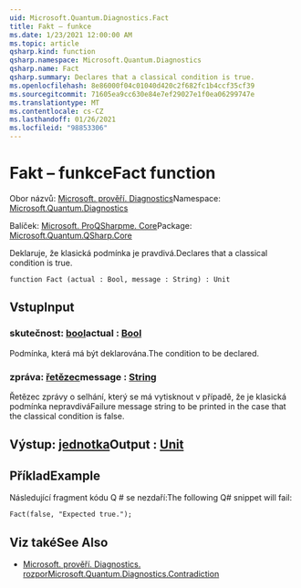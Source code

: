 ```yaml
---
uid: Microsoft.Quantum.Diagnostics.Fact
title: Fakt – funkce
ms.date: 1/23/2021 12:00:00 AM
ms.topic: article
qsharp.kind: function
qsharp.namespace: Microsoft.Quantum.Diagnostics
qsharp.name: Fact
qsharp.summary: Declares that a classical condition is true.
ms.openlocfilehash: 8e86000f04c01040d420c2f682fc1b4ccf35cf39
ms.sourcegitcommit: 71605ea9cc630e84e7ef29027e1f0ea06299747e
ms.translationtype: MT
ms.contentlocale: cs-CZ
ms.lasthandoff: 01/26/2021
ms.locfileid: "98853306"
---
```

# <a name="fact-function"></a><span data-ttu-id="7c317-102">Fakt – funkce</span><span class="sxs-lookup"><span data-stu-id="7c317-102">Fact function</span></span>

<span data-ttu-id="7c317-103">Obor názvů: [Microsoft. prověří. Diagnostics](xref:Microsoft.Quantum.Diagnostics)</span><span class="sxs-lookup"><span data-stu-id="7c317-103">Namespace: [Microsoft.Quantum.Diagnostics](xref:Microsoft.Quantum.Diagnostics)</span></span>

<span data-ttu-id="7c317-104">Balíček: [Microsoft. ProQSharpme. Core](https://nuget.org/packages/Microsoft.Quantum.QSharp.Core)</span><span class="sxs-lookup"><span data-stu-id="7c317-104">Package: [Microsoft.Quantum.QSharp.Core](https://nuget.org/packages/Microsoft.Quantum.QSharp.Core)</span></span>


<span data-ttu-id="7c317-105">Deklaruje, že klasická podmínka je pravdivá.</span><span class="sxs-lookup"><span data-stu-id="7c317-105">Declares that a classical condition is true.</span></span>

```qsharp
function Fact (actual : Bool, message : String) : Unit
```


## <a name="input"></a><span data-ttu-id="7c317-106">Vstup</span><span class="sxs-lookup"><span data-stu-id="7c317-106">Input</span></span>

### <a name="actual--bool"></a><span data-ttu-id="7c317-107">skutečnost: [bool](xref:microsoft.quantum.lang-ref.bool)</span><span class="sxs-lookup"><span data-stu-id="7c317-107">actual : [Bool](xref:microsoft.quantum.lang-ref.bool)</span></span>

<span data-ttu-id="7c317-108">Podmínka, která má být deklarována.</span><span class="sxs-lookup"><span data-stu-id="7c317-108">The condition to be declared.</span></span>


### <a name="message--string"></a><span data-ttu-id="7c317-109">zpráva: [řetězec](xref:microsoft.quantum.lang-ref.string)</span><span class="sxs-lookup"><span data-stu-id="7c317-109">message : [String](xref:microsoft.quantum.lang-ref.string)</span></span>

<span data-ttu-id="7c317-110">Řetězec zprávy o selhání, který se má vytisknout v případě, že je klasická podmínka nepravdivá</span><span class="sxs-lookup"><span data-stu-id="7c317-110">Failure message string to be printed in the case that the classical condition is false.</span></span>



## <a name="output--unit"></a><span data-ttu-id="7c317-111">Výstup: [jednotka](xref:microsoft.quantum.lang-ref.unit)</span><span class="sxs-lookup"><span data-stu-id="7c317-111">Output : [Unit](xref:microsoft.quantum.lang-ref.unit)</span></span>



## <a name="example"></a><span data-ttu-id="7c317-112">Příklad</span><span class="sxs-lookup"><span data-stu-id="7c317-112">Example</span></span>

<span data-ttu-id="7c317-113">Následující fragment kódu Q # se nezdaří:</span><span class="sxs-lookup"><span data-stu-id="7c317-113">The following Q# snippet will fail:</span></span>

```qsharp
Fact(false, "Expected true.");
```

## <a name="see-also"></a><span data-ttu-id="7c317-114">Viz také</span><span class="sxs-lookup"><span data-stu-id="7c317-114">See Also</span></span>

- [<span data-ttu-id="7c317-115">Microsoft. prověří. Diagnostics. rozpor</span><span class="sxs-lookup"><span data-stu-id="7c317-115">Microsoft.Quantum.Diagnostics.Contradiction</span></span>](xref:Microsoft.Quantum.Diagnostics.Contradiction)